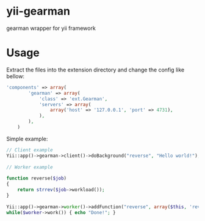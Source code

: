 yii-gearman
===========

gearman wrapper for yii framework

Usage 
=====
Extract the files into the extension directory and change the config like bellow:
```php
'components' => array(
        'gearman' => array(
            'class' => 'ext.Gearman',
            'servers' => array(
                array('host' => '127.0.0.1', 'port' => 4731),
            ),
        ),
    )
```
Simple example:
```php
// Client example
Yii::app()->gearman->client()->doBackground("reverse", "Hello world!");
 
// Worker example
 
function reverse($job)
{
    return strrev($job->workload());
}
 
Yii::app()->gearman->worker()->addFunction("reverse", array($this, 'reverse'));
while($worker->work()) { echo "Done!"; }
```

